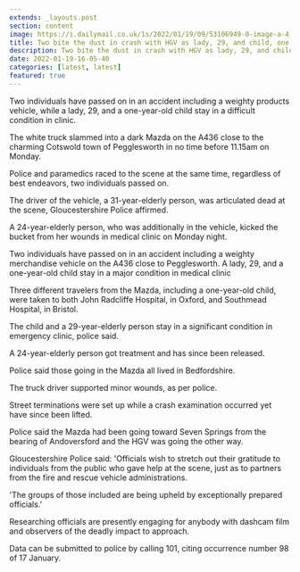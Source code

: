 ```yaml
---
extends: _layouts.post
section: content
image: https://i.dailymail.co.uk/1s/2022/01/19/09/53106949-0-image-a-4_1642584279896.jpg 
title: Two bite the dust in crash with HGV as lady, 29, and child, one, stay in a difficult condition in medical clinic 
description: Two bite the dust in crash with HGV as lady, 29, and child, one, stay in a difficult condition in medical clinic 
date: 2022-01-19-16-05-40 
categories: [latest, latest] 
featured: true 
--- 
```

Two individuals have passed on in an accident including a weighty products vehicle, while a lady, 29, and a one-year-old child stay in a difficult condition in clinic.

The white truck slammed into a dark Mazda on the A436 close to the charming Cotswold town of Pegglesworth in no time before 11.15am on Monday.

Police and paramedics raced to the scene at the same time, regardless of best endeavors, two individuals passed on.

The driver of the vehicle, a 31-year-elderly person, was articulated dead at the scene, Gloucestershire Police affirmed.

A 24-year-elderly person, who was additionally in the vehicle, kicked the bucket from her wounds in medical clinic on Monday night.

Two individuals have passed on in an accident including a weighty merchandise vehicle on the A436 close to Pegglesworth. A lady, 29, and a one-year-old child stay in a major condition in medical clinic

Three different travelers from the Mazda, including a one-year-old child, were taken to both John Radcliffe Hospital, in Oxford, and Southmead Hospital, in Bristol.

The child and a 29-year-elderly person stay in a significant condition in emergency clinic, police said.

A 24-year-elderly person got treatment and has since been released.

Police said those going in the Mazda all lived in Bedfordshire.

The truck driver supported minor wounds, as per police.

Street terminations were set up while a crash examination occurred yet have since been lifted.

Police said the Mazda had been going toward Seven Springs from the bearing of Andoversford and the HGV was going the other way.

Gloucestershire Police said: 'Officials wish to stretch out their gratitude to individuals from the public who gave help at the scene, just as to partners from the fire and rescue vehicle administrations.

'The groups of those included are being upheld by exceptionally prepared officials.'

Researching officials are presently engaging for anybody with dashcam film and observers of the deadly impact to approach.

Data can be submitted to police by calling 101, citing occurrence number 98 of 17 January.